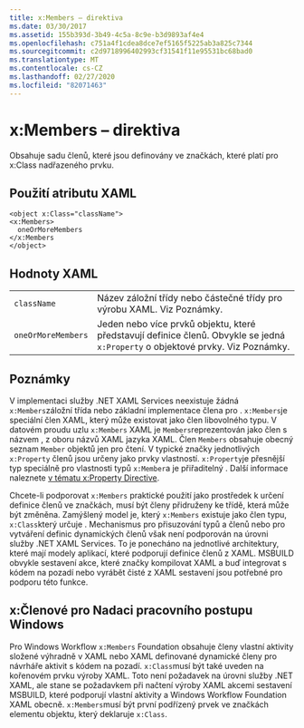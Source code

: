 ```yaml
---
title: x:Members – direktiva
ms.date: 03/30/2017
ms.assetid: 155b393d-3b49-4c5a-8c9e-b3d9893af4e4
ms.openlocfilehash: c751a4f1cdea8dce7ef5165f5225ab3a825c7344
ms.sourcegitcommit: c2d9718996402993cf31541f11e95531bc68bad0
ms.translationtype: MT
ms.contentlocale: cs-CZ
ms.lasthandoff: 02/27/2020
ms.locfileid: "82071463"
---
```

# <a name="xmembers-directive"></a>x:Members – direktiva
Obsahuje sadu členů, které jsou definovány ve značkách, které platí pro x:Class nadřazeného prvku.

## <a name="xaml-attribute-usage"></a>Použití atributu XAML

```xaml
<object x:Class="className">
<x:Members>
  oneOrMoreMembers
</x:Members
</object>
```

## <a name="xaml-values"></a>Hodnoty XAML

|||
|-|-|
|`className`|Název záložní třídy nebo částečné třídy pro výrobu XAML. Viz Poznámky.|
|`oneOrMoreMembers`|Jeden nebo více prvků objektu, které představují definice členů. Obvykle se jedná `x:Property` o objektové prvky. Viz Poznámky.|

## <a name="remarks"></a>Poznámky

V implementaci služby .NET XAML Services neexistuje žádná `x:Members`záložní třída nebo základní implementace člena pro . `x:Members`je speciální člen XAML, který může existovat jako člen libovolného typu. V datovém proudu uzlu `x:Members` XAML je `Members`reprezentován jako člen s názvem , z oboru názvů XAML jazyka XAML. Člen `Members` obsahuje obecný seznam `Member` objektů jen pro čtení. V typické značky jednotlivých `x:Property` členů jsou určeny jako prvky vlastností. `x:Property`je přesnější typ speciálně pro vlastnosti typů `x:Member`a je přiřaditelný . Další informace naleznete [v tématu x:Property Directive](xproperty-directive.md).

Chcete-li podporovat `x:Members` praktické použití jako prostředek k určení definice členů ve značkách, musí být členy přidruženy ke třídě, která může být změněna. Zamýšlený model je, který `x:Members` existuje jako člen typu, `x:Class`který určuje . Mechanismus pro přisuzování typů a členů nebo pro vytváření definic dynamických členů však není podporován na úrovni služby .NET XAML Services. To je ponecháno na jednotlivé architektury, které mají modely aplikací, které podporují definice členů z XAML. MSBUILD obvykle sestavení akce, které značky kompilovat XAML a buď integrovat s kódem na pozadí nebo vyrábět čisté z XAML sestavení jsou potřebné pro podporu této funkce.

## <a name="xmembers-for-windows-workflow-foundation"></a>x:Členové pro Nadaci pracovního postupu Windows

Pro Windows Workflow `x:Members` Foundation obsahuje členy vlastní aktivity složené výhradně v XAML nebo XAML definované dynamické členy pro návrháře aktivit s kódem na pozadí. `x:Class`musí být také uveden na kořenovém prvku výroby XAML. Toto není požadavek na úrovni služby .NET XAML, ale stane se požadavkem při načtení výroby XAML akcemi sestavení MSBUILD, které podporují vlastní aktivity a Windows Workflow Foundation XAML obecně. `x:Members`musí být první podřízený prvek ve značkách elementu objektu, který deklaruje `x:Class`.
